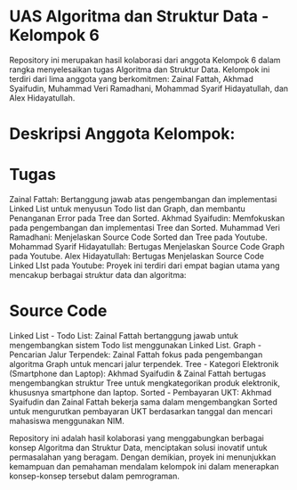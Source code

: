 # UAS Algoritma dan Struktur Data - Kelompok 6

Repository ini merupakan hasil kolaborasi dari anggota Kelompok 6 dalam rangka menyelesaikan tugas Algoritma dan Struktur Data. Kelompok ini terdiri dari lima anggota yang berkomitmen: Zainal Fattah, Akhmad Syaifudin, Muhammad Veri Ramadhani, Mohammad Syarif Hidayatullah, dan Alex Hidayatullah.

# Deskripsi Anggota Kelompok:

# Tugas
Zainal Fattah: Bertanggung jawab atas pengembangan dan implementasi Linked List untuk menyusun Todo list dan Graph, dan membantu Penanganan Error pada Tree dan Sorted.
Akhmad Syaifudin: Memfokuskan pada pengembangan dan implementasi Tree dan Sorted.
Muhammad Veri Ramadhani: Menjelaskan Source Code Sorted dan Tree pada Youtube.
Mohammad Syarif Hidayatullah: Bertugas Menjelaskan Source Code Graph pada Youtube.
Alex Hidayatullah: Bertugas Menjelaskan Source Code Linked LIst pada Youtube:
Proyek ini terdiri dari empat bagian utama yang mencakup berbagai struktur data dan algoritma:

# Source Code
Linked List - Todo List: Zainal Fattah bertanggung jawab untuk mengembangkan sistem Todo list menggunakan Linked List.
Graph - Pencarian Jalur Terpendek: Zainal Fattah fokus pada pengembangan algoritma Graph untuk mencari jalur terpendek.
Tree - Kategori Elektronik (Smartphone dan Laptop): Akhmad Syaifudin & Zainal Fattah bertugas mengembangkan struktur Tree untuk mengkategorikan produk elektronik, khususnya smartphone dan laptop.
Sorted - Pembayaran UKT: Akhmad Syaifudin dan Zainal Fattah bekerja sama dalam mengembangkan Sorted untuk mengurutkan pembayaran UKT berdasarkan tanggal dan mencari mahasiswa menggunakan NIM.

Repository ini adalah hasil kolaborasi yang menggabungkan berbagai konsep Algoritma dan Struktur Data, menciptakan solusi inovatif untuk permasalahan yang beragam. Dengan demikian, proyek ini menunjukkan kemampuan dan pemahaman mendalam kelompok ini dalam menerapkan konsep-konsep tersebut dalam pemrograman.